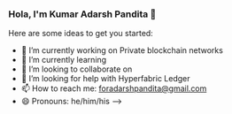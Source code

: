 ### Hola, I'm Kumar Adarsh Pandita 👋

Here are some ideas to get you started:

- 🔭 I’m currently working on Private blockchain networks
- 🌱 I’m currently learning 
- 👯 I’m looking to collaborate on 
- 🤔 I’m looking for help with Hyperfabric Ledger
- 📫 How to reach me: foradarshpandita@gmail.com
- 😄 Pronouns: he/him/his
-->
